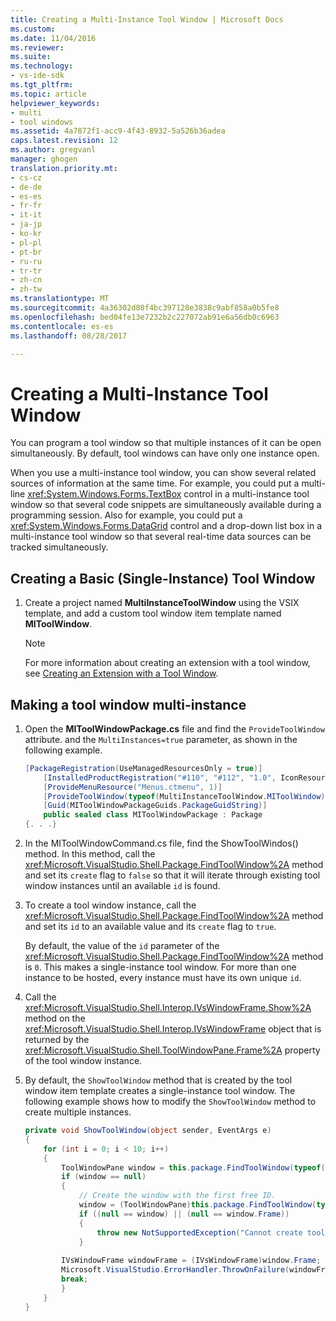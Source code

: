 ```yaml
---
title: Creating a Multi-Instance Tool Window | Microsoft Docs
ms.custom: 
ms.date: 11/04/2016
ms.reviewer: 
ms.suite: 
ms.technology:
- vs-ide-sdk
ms.tgt_pltfrm: 
ms.topic: article
helpviewer_keywords:
- multi
- tool windows
ms.assetid: 4a7872f1-acc9-4f43-8932-5a526b36adea
caps.latest.revision: 12
ms.author: gregvanl
manager: ghogen
translation.priority.mt:
- cs-cz
- de-de
- es-es
- fr-fr
- it-it
- ja-jp
- ko-kr
- pl-pl
- pt-br
- ru-ru
- tr-tr
- zh-cn
- zh-tw
ms.translationtype: MT
ms.sourcegitcommit: 4a36302d80f4bc397128e3838c9abf858a0b5fe8
ms.openlocfilehash: bed04fe13e7232b2c227072ab91e6a56db0c6963
ms.contentlocale: es-es
ms.lasthandoff: 08/28/2017

---
```

# <a name="creating-a-multi-instance-tool-window"></a>Creating a Multi-Instance Tool Window
You can program a tool window so that multiple instances of it can be open simultaneously. By default, tool windows can have only one instance open.  
  
 When you use a multi-instance tool window, you can show several related sources of information at the same time. For example, you could put a multi-line <xref:System.Windows.Forms.TextBox> control in a multi-instance tool window so that several code snippets are simultaneously available during a programming session. Also for example, you could put a <xref:System.Windows.Forms.DataGrid> control and a drop-down list box in a multi-instance tool window so that several real-time data sources can be tracked simultaneously.  
  
## <a name="creating-a-basic-single-instance-tool-window"></a>Creating a Basic (Single-Instance) Tool Window  
  
1.  Create a project named **MultiInstanceToolWindow** using the VSIX template, and add a custom tool window item template named **MIToolWindow**.  
  
    > [!NOTE]
    >  For more information about creating an extension with a tool window, see [Creating an Extension with a Tool Window](../extensibility/creating-an-extension-with-a-tool-window.md).  
  
## <a name="making-a-tool-window-multi-instance"></a>Making a tool window multi-instance  
  
1.  Open the **MIToolWindowPackage.cs** file and find the `ProvideToolWindow` attribute. and the `MultiInstances=true` parameter, as shown in the following example.  
  
    ```csharp  
    [PackageRegistration(UseManagedResourcesOnly = true)]  
        [InstalledProductRegistration("#110", "#112", "1.0", IconResourceID = 400)] // Info on this package for Help/About  
        [ProvideMenuResource("Menus.ctmenu", 1)]  
        [ProvideToolWindow(typeof(MultiInstanceToolWindow.MIToolWindow), MultiInstances = true)]  
        [Guid(MIToolWindowPackageGuids.PackageGuidString)]  
        public sealed class MIToolWindowPackage : Package  
    {. . .}  
    ```  
  
2.  In the MIToolWindowCommand.cs file, find the ShowToolWindos() method. In this method, call the <xref:Microsoft.VisualStudio.Shell.Package.FindToolWindow%2A> method and set its `create` flag to `false` so that it will iterate through existing tool window instances until an available `id` is found.  
  
3.  To create a tool window instance, call the <xref:Microsoft.VisualStudio.Shell.Package.FindToolWindow%2A> method and set its `id` to an available value and its `create` flag to `true`.  
  
     By default, the value of the `id` parameter of the <xref:Microsoft.VisualStudio.Shell.Package.FindToolWindow%2A> method is `0`. This makes a single-instance tool window. For more than one instance to be hosted, every instance must have its own unique `id`.  
  
4.  Call the <xref:Microsoft.VisualStudio.Shell.Interop.IVsWindowFrame.Show%2A> method on the <xref:Microsoft.VisualStudio.Shell.Interop.IVsWindowFrame> object that is returned by the <xref:Microsoft.VisualStudio.Shell.ToolWindowPane.Frame%2A> property of the tool window instance.  
  
5.  By default, the `ShowToolWindow` method that is created by the tool window item template creates a single-instance tool window. The following example shows how to modify the `ShowToolWindow` method to create multiple instances.  
  
    ```csharp  
    private void ShowToolWindow(object sender, EventArgs e)  
    {  
        for (int i = 0; i < 10; i++)  
        {  
            ToolWindowPane window = this.package.FindToolWindow(typeof(MIToolWindow), i, false);  
            if (window == null)  
            {  
                // Create the window with the first free ID.   
                window = (ToolWindowPane)this.package.FindToolWindow(typeof(MIToolWindow), i, true);  
                if ((null == window) || (null == window.Frame))  
                {  
                    throw new NotSupportedException("Cannot create tool window");  
                }  
  
            IVsWindowFrame windowFrame = (IVsWindowFrame)window.Frame;  
            Microsoft.VisualStudio.ErrorHandler.ThrowOnFailure(windowFrame.Show());  
            break;  
            }  
        }  
    }  
    ```
